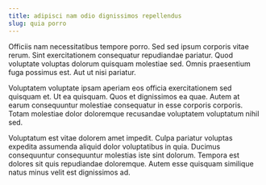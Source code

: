 ```yaml
---
title: adipisci nam odio dignissimos repellendus
slug: quia porro
---
```


Officiis nam necessitatibus tempore porro. Sed sed ipsum corporis vitae rerum. Sint exercitationem consequatur repudiandae pariatur. Quod voluptate voluptas dolorum quisquam molestiae sed. Omnis praesentium fuga possimus est. Aut ut nisi pariatur.

Voluptatem voluptate ipsam aperiam eos officia exercitationem sed quisquam et. Ut ea quisquam. Quos et dignissimos ea quae. Autem at earum consequuntur molestiae consequatur in esse corporis corporis. Totam molestiae dolor doloremque recusandae voluptatem voluptatum nihil sed.

Voluptatum est vitae dolorem amet impedit. Culpa pariatur voluptas expedita assumenda aliquid dolor voluptatibus in quia. Ducimus consequuntur consequuntur molestias iste sint dolorum. Tempora est dolores sit quis repudiandae doloremque. Autem esse quisquam similique natus minus velit est dignissimos ad.
